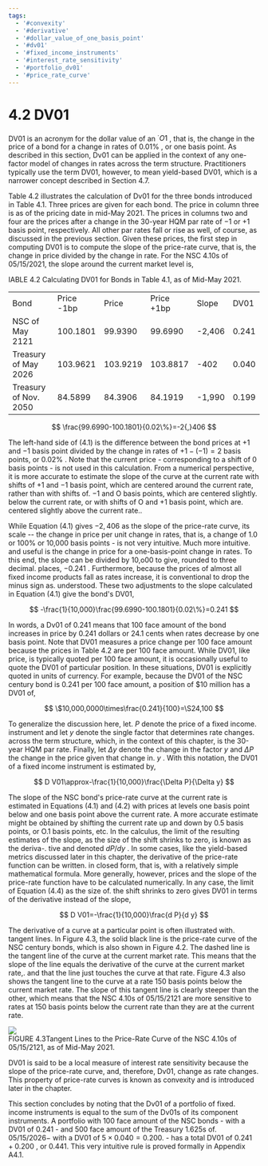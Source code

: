 ```yaml
---
tags:
  - '#convexity'
  - '#derivative'
  - '#dollar_value_of_one_basis_point'
  - '#dv01'
  - '#fixed_income_instruments'
  - '#interest_rate_sensitivity'
  - '#portfolio_dv01'
  - '#price_rate_curve'
---
```

# 4.2 DV01  

DV01 is an acronym for the dollar value of an $^{\cdot}O1$ , that is, the change in the price of a bond for a change in rates of $0.01\%$ , or one basis point. As described in this section, Dv01 can be applied in the context of any one-factor model of changes in rates across the term structure. Practitioners typically use the term DV01, however, to mean yield-based DV01, which is a narrower concept described in Section 4.7.  

Table 4.2 illustrates the calculation of Dv01 for the three bonds introduced in Table 4.1. Three prices are given for each bond. The price in column three is as of the pricing date in mid-May 2021. The prices in columns two and four are the prices after a change in the 30-year HQM par rate of $-1$ or $+1$ basis point, respectively. All other par rates fall or rise as well, of course, as discussed in the previous section. Given these prices, the first step in computing DV01 is to compute the slope of the price-rate curve, that is, the change in price divided by the change in rate. For the NSC 4.10s of 05/15/2021, the slope around the current market level is,  

IABLE 4.2 Calculating DV01 for Bonds in Table 4.1, as of Mid-May 2021.   


<html><body><table><tr><td>Bond</td><td>Price -1bp</td><td>Price</td><td>Price +1bp</td><td>Slope</td><td>DV01</td></tr><tr><td>NSC of May 2121</td><td>100.1801</td><td>99.9390</td><td>99.6990</td><td>-2,406</td><td>0.241</td></tr><tr><td>Treasury of May 2026</td><td>103.9621</td><td>103.9219</td><td>103.8817</td><td>-402</td><td>0.040</td></tr><tr><td>Treasury of Nov. 2050</td><td>84.5899</td><td>84.3906</td><td>84.1919</td><td>-1,990</td><td>0.199</td></tr></table></body></html>  

$$
\frac{99.6990-100.1801}{0.02\%}=-2{,}406
$$  

The left-hand side of (4.1) is the difference between the bond prices at $+1$ and $-1$ basis point divided by the change in rates of $+1-(-1)=2$ basis points, or $0.02\%$ . Note that the current price - corresponding to a shift of 0 basis points - is not used in this calculation. From a numerical perspective, it is more accurate to estimate the slope of the curve at the current rate with shifts of $+1$ and $-1$ basis point, which are centered around the current rate, rather than with shifts of. $-1$ and O basis points, which are centered slightly. below the current rate, or with shifts of O and $+1$ basis point, which are. centered slightly above the current rate..  

While Equation (4.1) gives $-2{,}406$ as the slope of the price-rate curve, its scale -- the change in price per unit change in rates, that is, a change of 1.0 or $100\%$ or 10,000 basis points - is not very intuitive. Much more intuitive. and useful is the change in price for a one-basis-point change in rates. To this end, the slope can be divided by 10,o00 to give, rounded to three decimal. places, $-0.241$ . Furthermore, because the prices of almost all fixed income products fall as rates increase, it is conventional to drop the minus sign as. understood. These two adjustments to the slope calculated in Equation (4.1) give the bond's DV01,  

$$
-\frac{1}{10,000}\frac{99.6990-100.1801}{0.02\%}=0.241
$$  

In words, a Dv01 of 0.241 means that 100 face amount of the bond increases in price by 0.241 dollars or 24.1 cents when rates decrease by one basis point. Note that DV01 measures a price change per 100 face amount because the prices in Table 4.2 are per 100 face amount. While DV01, like price, is typically quoted per 100 face amount, it is occasionally useful to quote the DV01 of particular position. In these situations, DV01 is explicitly quoted in units of currency. For example, because the DV01 of the NSC century bond is 0.241 per 100 face amount, a position of $\$10$ million has a DV01 of,  

$$
\$10,000,0000\times\frac{0.241}{100}=\S24,100
$$  

To generalize the discussion here, let. $P$ denote the price of a fixed income. instrument and let $y$ denote the single factor that determines rate changes. across the term structure, which, in the context of this chapter, is the 30-year HQM par rate. Finally, let $\Delta y$ denote the change in the factor $y$ and $\Delta P$ the change in the price given that change in. $y$ . With this notation, the DV01 of a fixed income instrument is estimated by,  

$$
D V01\approx-\frac{1}{10,000}\frac{\Delta P}{\Delta y}
$$  

The slope of the NSC bond's price-rate curve at the current rate is estimated in Equations (4.1) and (4.2) with prices at levels one basis point below and one basis point above the current rate. A more accurate estimate might be obtained by shifting the current rate up and down by 0.5 basis points, or O.1 basis points, etc. In the calculus, the limit of the resulting estimates of the slope, as the size of the shift shrinks to zero, is known as the deriva-. tive and denoted $d P/d y$ . In some cases, like the yield-based metrics discussed later in this chapter, the derivative of the price-rate function can be written. in closed form, that is, with a relatively simple mathematical formula. More generally, however, prices and the slope of the price-rate function have to be calculated numerically. In any case, the limit of Equation (4.4) as the size of. the shift shrinks to zero gives DV01 in terms of the derivative instead of the slope,  

$$
D V01=-\frac{1}{10,000}\frac{d P}{d y}
$$  

The derivative of a curve at a particular point is often illustrated with. tangent lines. In Figure 4.3, the solid black line is the price-rate curve of the NSC century bonds, which is also shown in Figure 4.2. The dashed line is the tangent line of the curve at the current market rate. This means that the slope of the line equals the derivative of the curve at the current market rate,. and that the line just touches the curve at that rate. Figure 4.3 also shows the tangent line to the curve at a rate 150 basis points below the current market rate. The slope of this tangent line is clearly steeper than the other, which means that the NSC 4.10s of 05/15/2121 are more sensitive to rates at 150 basis points below the current rate than they are at the current rate.  

![](images/2995780d0232362ecd20510ec589c69080a8e897e170f0611944b2232cd2f3c4.jpg)  
FIGURE 4.3Tangent Lines to the Price-Rate Curve of the NSC 4.10s of 05/15/2121, as of Mid-May 2021.  

DV01 is said to be a local measure of interest rate sensitivity because the slope of the price-rate curve, and, therefore, Dv01, change as rate changes. This property of price-rate curves is known as convexity and is introduced later in the chapter.  

This section concludes by noting that the Dv01 of a portfolio of fixed. income instruments is equal to the sum of the Dv01s of its component instruments. A portfolio with 100 face amount of the NSC bonds - with a DV01 of 0.241 - and 500 face amount of the Treasury 1.625s of. $05/15/2026-$ with a DV01 of $5\times0.040=0.200.$ - has a total DV01 of $0.241+0.200$ , or 0.441. This very intuitive rule is proved formally in Appendix A4.1.  

